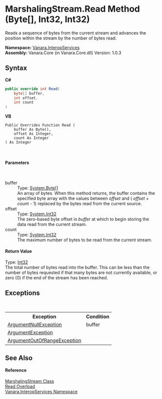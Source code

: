 # MarshalingStream.Read Method (Byte[], Int32, Int32)
 

Reads a sequence of bytes from the current stream and advances the position within the stream by the number of bytes read.

**Namespace:**&nbsp;<a href="46913109-b3e0-3b59-6f7f-071f8aa90bf0">Vanara.InteropServices</a><br />**Assembly:**&nbsp;Vanara.Core (in Vanara.Core.dll) Version: 1.0.3

## Syntax

**C#**<br />
``` C#
public override int Read(
	byte[] buffer,
	int offset,
	int count
)
```

**VB**<br />
``` VB
Public Overrides Function Read ( 
	buffer As Byte(),
	offset As Integer,
	count As Integer
) As Integer
```

<br />

#### Parameters
&nbsp;<dl><dt>buffer</dt><dd>Type: <a href="http://msdn2.microsoft.com/en-us/library/yyb1w04y" target="_blank">System.Byte</a>[]<br />An array of bytes. When this method returns, the buffer contains the specified byte array with the values between *offset* and ( *offset* + *count* - 1) replaced by the bytes read from the current source.</dd><dt>offset</dt><dd>Type: <a href="http://msdn2.microsoft.com/en-us/library/td2s409d" target="_blank">System.Int32</a><br />The zero-based byte offset in *buffer* at which to begin storing the data read from the current stream.</dd><dt>count</dt><dd>Type: <a href="http://msdn2.microsoft.com/en-us/library/td2s409d" target="_blank">System.Int32</a><br />The maximum number of bytes to be read from the current stream.</dd></dl>

#### Return Value
Type: <a href="http://msdn2.microsoft.com/en-us/library/td2s409d" target="_blank">Int32</a><br />The total number of bytes read into the buffer. This can be less than the number of bytes requested if that many bytes are not currently available, or zero (0) if the end of the stream has been reached.

## Exceptions
&nbsp;<table><tr><th>Exception</th><th>Condition</th></tr><tr><td><a href="http://msdn2.microsoft.com/en-us/library/27426hcy" target="_blank">ArgumentNullException</a></td><td>buffer</td></tr><tr><td><a href="http://msdn2.microsoft.com/en-us/library/3w1b3114" target="_blank">ArgumentException</a></td><td /></tr><tr><td><a href="http://msdn2.microsoft.com/en-us/library/8xt94y6e" target="_blank">ArgumentOutOfRangeException</a></td><td /></tr></table>

## See Also


#### Reference
<a href="cd922f26-ef66-7f8c-9c42-cb4bc2cfe527">MarshalingStream Class</a><br /><a href="70800361-a8d7-43ea-6b77-2fa7327f8506">Read Overload</a><br /><a href="46913109-b3e0-3b59-6f7f-071f8aa90bf0">Vanara.InteropServices Namespace</a><br />